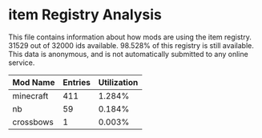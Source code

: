 # item Registry Analysis

This file contains information about how mods are using the item registry. 31529
out of 32000 ids available. 98.528% of this registry is still available. This
data is anonymous, and is not automatically submitted to any online service.


| Mod Name  | Entries | Utilization |
|-----------|---------|-------------|
| minecraft | 411     | 1.284%      |
| nb        | 59      | 0.184%      |
| crossbows | 1       | 0.003%      |
